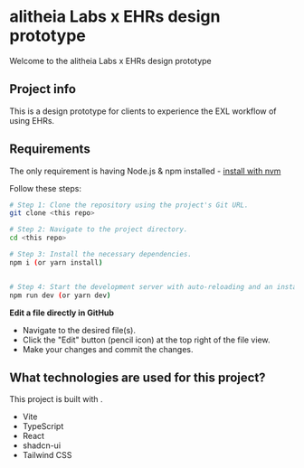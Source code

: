 # alitheia Labs x EHRs design prototype

Welcome to the alitheia Labs x EHRs design prototype

## Project info
This is a design prototype for clients to experience the EXL workflow of using EHRs.

## Requirements

The only requirement is having Node.js & npm installed - [install with nvm](https://github.com/nvm-sh/nvm#installing-and-updating)

Follow these steps:

```sh
# Step 1: Clone the repository using the project's Git URL.
git clone <this repo>

# Step 2: Navigate to the project directory.
cd <this repo>

# Step 3: Install the necessary dependencies.
npm i (or yarn install)


# Step 4: Start the development server with auto-reloading and an instant preview.
npm run dev (or yarn dev)
```

**Edit a file directly in GitHub**

- Navigate to the desired file(s).
- Click the "Edit" button (pencil icon) at the top right of the file view.
- Make your changes and commit the changes.

## What technologies are used for this project?

This project is built with .

- Vite
- TypeScript
- React
- shadcn-ui
- Tailwind CSS
